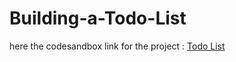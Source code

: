 # Building-a-Todo-List

here the codesandbox link for the project : [Todo List](https://codesandbox.io/p/sandbox/rfwnz2)